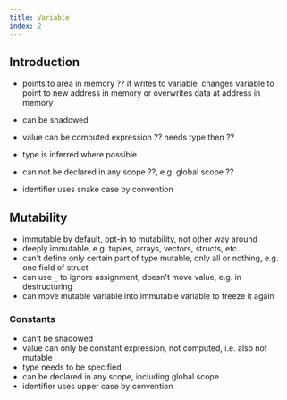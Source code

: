```yaml
---
title: Variable
index: 2
---
```


## Introduction

- points to area in memory
?? if writes to variable, changes variable to point to new address in memory or overwrites data at address in memory

- can be shadowed
- value can be computed expression
?? needs type then ??
- type is inferred where possible
- can not be declared in any scope
??, e.g. global scope ??
- identifier uses snake case by convention



## Mutability

- immutable by default, opt-in to mutability, not other way around
- deeply immutable, e.g. tuples, arrays, vectors, structs, etc.
- can't define only certain part of type mutable, only all or nothing, e.g. one field of struct
- can use `_` to ignore assignment, doesn't move value, e.g. in destructuring
- can move mutable variable into immutable variable to freeze it again



### Constants

- can't be shadowed
- value can only be constant expression, not computed, i.e. also not mutable
- type needs to be specified
- can be declared in any scope, including global scope
- identifier uses upper case by convention
